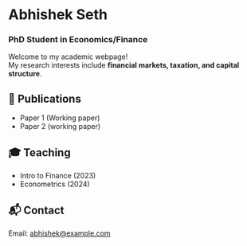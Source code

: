 # Abhishek Seth
### PhD Student in Economics/Finance  

Welcome to my academic webpage!  
My research interests include **financial markets, taxation, and capital structure**.

## 📄 Publications
- Paper 1 (Working paper)  
- Paper 2 (working paper)  

## 🎓 Teaching
- Intro to Finance (2023)  
- Econometrics (2024)  

## 📬 Contact
Email: abhishek@example.com
